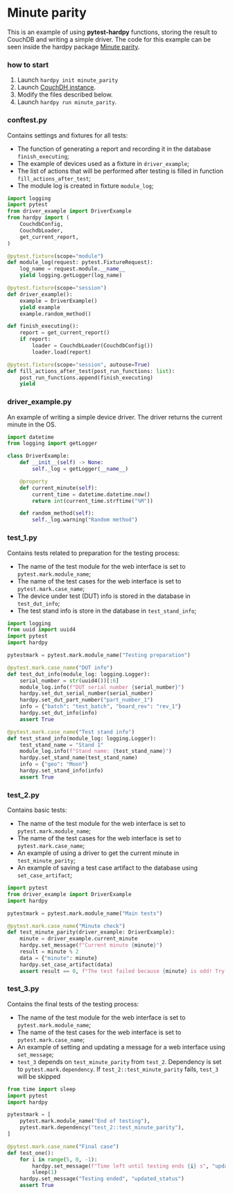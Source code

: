 # Minute parity

This is an example of using **pytest-hardpy** functions, storing
the result to CouchDB and writing a simple driver.
The code for this example can be seen inside the hardpy package
[Minute parity](https://github.com/everypinio/hardpy/tree/main/examples/minute_parity).


### how to start

1. Launch `hardpy init minute_parity`
2. Launch [CouchDH instance](../documentation/database.md#couchdb-instance).
3. Modify the files described below.
4. Launch `hardpy run minute_parity`.

### conftest.py

Contains settings and fixtures for all tests:

- The function of generating a report and recording it in the database `finish_executing`;
- The example of devices used as a fixture in `driver_example`;
- The list of actions that will be performed after testing is filled in function `fill_actions_after_test`;
- The module log is created in fixture `module_log`;

```python
import logging
import pytest
from driver_example import DriverExample
from hardpy import (
    CouchdbConfig,
    CouchdbLoader,
    get_current_report,
)

@pytest.fixture(scope="module")
def module_log(request: pytest.FixtureRequest):
    log_name = request.module.__name__
    yield logging.getLogger(log_name)

@pytest.fixture(scope="session")
def driver_example():
    example = DriverExample()
    yield example
    example.random_method()

def finish_executing():
    report = get_current_report()
    if report:
        loader = CouchdbLoader(CouchdbConfig())
        loader.load(report)

@pytest.fixture(scope="session", autouse=True)
def fill_actions_after_test(post_run_functions: list):
    post_run_functions.append(finish_executing)
    yield
```

### driver_example.py

An example of writing a simple device driver.
The driver returns the current minute in the OS.

```python
import datetime
from logging import getLogger

class DriverExample:
    def __init__(self) -> None:
        self._log = getLogger(__name__)

    @property
    def current_minute(self):
        current_time = datetime.datetime.now()
        return int(current_time.strftime("%M"))

    def random_method(self):
        self._log.warning("Random method")
```

### test_1.py

Contains tests related to preparation for the testing process:

- The name of the test module for the web interface is set to `pytest.mark.module_name`;
- The name of the test cases for the web interface is set to `pytest.mark.case_name`;
- The device under test (DUT) info is stored in the database in `test_dut_info`;
- The test stand info is store in the database in `test_stand_info`;

```python
import logging
from uuid import uuid4
import pytest
import hardpy

pytestmark = pytest.mark.module_name("Testing preparation")

@pytest.mark.case_name("DUT info")
def test_dut_info(module_log: logging.Logger):
    serial_number = str(uuid4())[:6]
    module_log.info(f"DUT serial number {serial_number}")
    hardpy.set_dut_serial_number(serial_number)
    hardpy.set_dut_part_number("part_number_1")
    info = {"batch": "test_batch", "board_rev": "rev_1"}
    hardpy.set_dut_info(info)
    assert True

@pytest.mark.case_name("Test stand info")
def test_stand_info(module_log: logging.Logger):
    test_stand_name = "Stand 1"
    module_log.info(f"Stand name: {test_stand_name}")
    hardpy.set_stand_name(test_stand_name)
    info = {"geo": "Moon"}
    hardpy.set_stand_info(info)
    assert True
```

### test_2.py

Contains basic tests:

- The name of the test module for the web interface is set to `pytest.mark.module_name`;
- The name of the test cases for the web interface is set to `pytest.mark.case_name`;
- An example of using a driver to get the current minute in `test_minute_parity`;
- An example of saving a test case artifact to the database using `set_case_artifact`;

```python
import pytest
from driver_example import DriverExample
import hardpy

pytestmark = pytest.mark.module_name("Main tests")

@pytest.mark.case_name("Minute check")
def test_minute_parity(driver_example: DriverExample):
    minute = driver_example.current_minute
    hardpy.set_message(f"Current minute {minute}")
    result = minute % 2
    data = {"minute": minute}
    hardpy.set_case_artifact(data)
    assert result == 0, f"The test failed because {minute} is odd! Try again!"
```

### test_3.py

Contains the final tests of the testing process:

- The name of the test module for the web interface is set to `pytest.mark.module_name`;
- The name of the test cases for the web interface is set to `pytest.mark.case_name`;
- An example of setting and updating a message for a web interface using `set_message`;
- `test_3` depends on `test_minute_parity` from `test_2`.
Dependency is set to `pytest.mark.dependency`.
If `test_2::test_minute_parity` fails, `test_3` will be skipped

```python
from time import sleep
import pytest
import hardpy

pytestmark = [
    pytest.mark.module_name("End of testing"),
    pytest.mark.dependency("test_2::test_minute_parity"),
]

@pytest.mark.case_name("Final case")
def test_one():
    for i in range(5, 0, -1):
        hardpy.set_message(f"Time left until testing ends {i} s", "updated_status")
        sleep(1)
    hardpy.set_message("Testing ended", "updated_status")
    assert True
```
